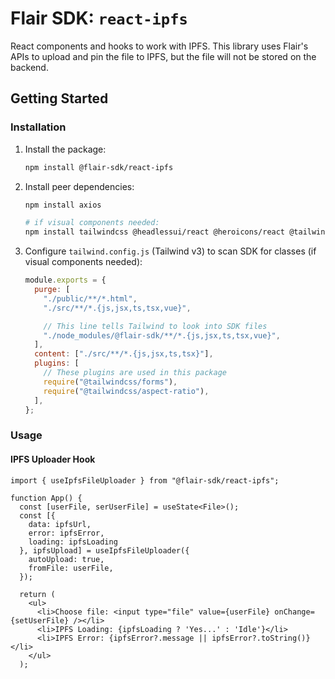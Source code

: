 # Flair SDK: `react-ipfs`

React components and hooks to work with IPFS. This library uses Flair's APIs to upload and pin the file to IPFS, but the file will not be stored on the backend.

## Getting Started

### Installation

1. Install the package:

   ```sh
   npm install @flair-sdk/react-ipfs
   ```

2. Install peer dependencies:

   ```sh
   npm install axios

   # if visual components needed:
   npm install tailwindcss @headlessui/react @heroicons/react @tailwindcss/aspect-ratio
   ```

3. Configure `tailwind.config.js` (Tailwind v3) to scan SDK for classes (if visual components needed):

   ```javascript
   module.exports = {
     purge: [
       "./public/**/*.html",
       "./src/**/*.{js,jsx,ts,tsx,vue}",

       // This line tells Tailwind to look into SDK files
       "./node_modules/@flair-sdk/**/*.{js,jsx,ts,tsx,vue}",
     ],
     content: ["./src/**/*.{js,jsx,ts,tsx}"],
     plugins: [
       // These plugins are used in this package
       require("@tailwindcss/forms"),
       require("@tailwindcss/aspect-ratio"),
     ],
   };
   ```

### Usage

#### IPFS Uploader Hook

```tsx
import { useIpfsFileUploader } from "@flair-sdk/react-ipfs";

function App() {
  const [userFile, serUserFile] = useState<File>();
  const [{
    data: ipfsUrl,
    error: ipfsError,
    loading: ipfsLoading
  }, ipfsUpload] = useIpfsFileUploader({
    autoUpload: true,
    fromFile: userFile,
  });

  return (
    <ul>
      <li>Choose file: <input type="file" value={userFile} onChange={setUserFile} /></li>
      <li>IPFS Loading: {ipfsLoading ? 'Yes...' : 'Idle'}</li>
      <li>IPFS Error: {ipfsError?.message || ipfsError?.toString()}</li>
    </ul>
  );
```
